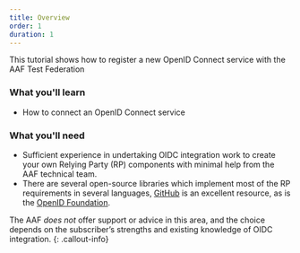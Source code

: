 ```yaml
---
title: Overview
order: 1
duration: 1
---
```


This tutorial shows how to register a new OpenID Connect service with the AAF Test Federation

### What you'll learn

- How to connect an OpenID Connect service

### What you'll need

- Sufficient experience in undertaking OIDC integration work to create your own Relying Party (RP) components with minimal help from the AAF technical team. 
- There are several open-source libraries which implement most of the RP requirements in several languages, [GitHub](https://github.com) is an excellent resource, as is the [OpenID Foundation](https://openid.net/developers/libraries/). 


The AAF *does not* offer support or advice in this area, and the choice depends on the subscriber’s strengths and existing knowledge of OIDC integration.
{: .callout-info}


